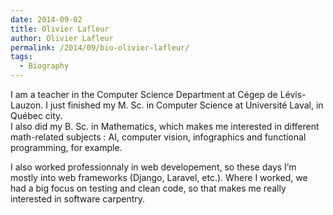 ```yaml
---
date: 2014-09-02
title: Olivier Lafleur
author: Olivier Lafleur
permalink: /2014/09/bio-olivier-lafleur/
tags:
  - Biography
---
```

I am a teacher in the Computer Science Department at Cégep de Lévis-Lauzon. I just finished my M. Sc. in Computer Science at Université Laval, in Québec city.  
I also did my B. Sc. in Mathematics, which makes me interested in different math-related subjects : AI, computer vision, infographics and functional programming, for example.

I also worked professionnaly in web developement, so these days I&#8217;m mostly into web frameworks (Django, Laravel, etc.). Where I worked, we had a big focus on testing and clean code, so that makes me really interested in software carpentry.
